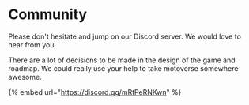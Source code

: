 # Community

Please don't hesitate and jump on our Discord server. We would love to hear from you.&#x20;

There are a lot of decisions to be made in the design of the game and roadmap. We could really use your help to take motoverse somewhere awesome.

{% embed url="https://discord.gg/mRtPeRNKwn" %}
